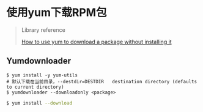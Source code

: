 # 使用yum下载RPM包

> Library reference
>
> [How to use yum to download a package without installing it](https://access.redhat.com/solutions/10154)

## Yumdownloader

```shell
$ yum install -y yum-utils
# 默认下载在当前目录，--destdir=DESTDIR	destination directory (defaults to current directory)
$ yumdownloader --downloadonly <package>
```

```bash
$ yum install --download
```



